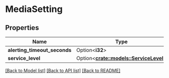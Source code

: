 # MediaSetting

## Properties

Name | Type | Description | Notes
------------ | ------------- | ------------- | -------------
**alerting_timeout_seconds** | Option<**i32**> |  | [optional]
**service_level** | Option<[**crate::models::ServiceLevel**](ServiceLevel.md)> |  | [optional]

[[Back to Model list]](../README.md#documentation-for-models) [[Back to API list]](../README.md#documentation-for-api-endpoints) [[Back to README]](../README.md)


